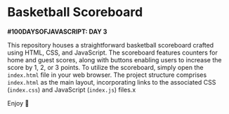 # Basketball Scoreboard

**#100DAYSOFJAVASCRIPT: DAY 3**

This repository houses a straightforward basketball scoreboard crafted using HTML, CSS, and JavaScript. The scoreboard features counters for home and guest scores, along with buttons enabling users to increase the score by 1, 2, or 3 points. To utilize the scoreboard, simply open the `index.html` file in your web browser. The project structure comprises `index.html` as the main layout, incorporating links to the associated CSS (`index.css`) and JavaScript (`index.js`) files.x

Enjoy 🚀